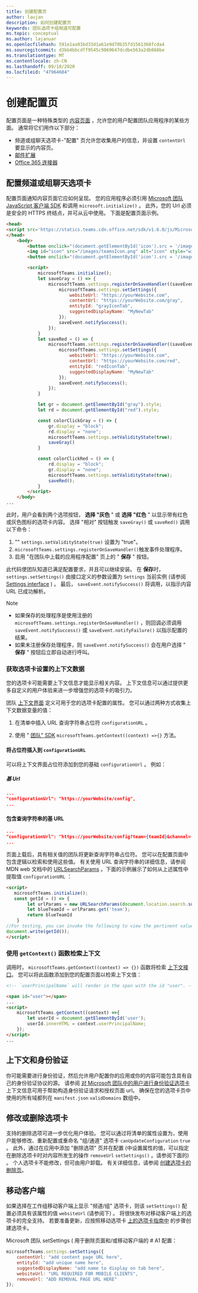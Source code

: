 ```yaml
---
title: 创建配置页
author: laujan
description: 如何创建配置页
keywords: 团队选项卡组频道可配置
ms.topic: conceptual
ms.author: lajanuar
ms.openlocfilehash: 591e1aa91bd33d1a61e9d70b35fd1561368fcda4
ms.sourcegitcommit: d3bb4bbcdff9545c9869647dcdbe563a2db868be
ms.translationtype: MT
ms.contentlocale: zh-CN
ms.lasthandoff: 09/18/2020
ms.locfileid: "47964604"
---
```

# <a name="create-a-configuration-page"></a>创建配置页

配置页面是一种特殊类型的 [内容页面](content-page.md) ，允许您的用户配置团队应用程序的某些方面。 通常将它们用作以下部分：

* 频道或组聊天选项卡-"配置" 页允许您收集用户的信息，并设置 `contentUrl` 要显示的内容页。
* [邮件扩展](~/messaging-extensions/what-are-messaging-extensions.md)
* [Office 365 连接器](~/webhooks-and-connectors/what-are-webhooks-and-connectors.md)

## <a name="configuring-a-channel-or-group-chat-tab"></a>配置频道或组聊天选项卡

配置页面通知内容页面它应如何呈现。 您的应用程序必须引用 [Microsoft 团队 JavaScript 客户端 SDK](/javascript/api/overview/msteams-client?view=msteams-client-js-latest&preserve-view=true) 和调用 `microsoft.initialize()` 。 此外，您的 Url 必须是安全的 HTTPS 终结点，并可从云中使用。 下面是配置页面示例。

```html
<head>
<script src='https://statics.teams.cdn.office.net/sdk/v1.6.0/js/MicrosoftTeams.min.js'></script>
</head>
    <body>
        <button onclick="(document.getElementById('icon').src = '/images/iconGray.png'); colorClickGray()">Select Gray</button>
        <img id="icon" src="/images/teamsIcon.png" alt="icon" style="width:100px" />
        <button onclick="(document.getElementById('icon').src = '/images/iconRed.png'); colorClickRed()">Select Red</button>

        <script>
            microsoftTeams.initialize();
            let saveGray = () => {
                microsoftTeams.settings.registerOnSaveHandler((saveEvent) => {
                    microsoftTeams.settings.setSettings({
                        websiteUrl: "https://yourWebsite.com",
                        contentUrl: "https://yourWebsite.com/gray",
                        entityId: "grayIconTab",
                        suggestedDisplayName: "MyNewTab"
                    });
                    saveEvent.notifySuccess();
                });
            }
            let saveRed = () => {
                microsoftTeams.settings.registerOnSaveHandler((saveEvent) => {
                    microsoftTeams.settings.setSettings({
                        websiteUrl: "https://yourWebsite.com",
                        contentUrl: "https://yourWebsite.com/red",
                        entityId: "redIconTab",
                        suggestedDisplayName: "MyNewTab"
                    });
                    saveEvent.notifySuccess();
                });
            }

            let gr = document.getElementById("gray").style;
            let rd = document.getElementById("red").style;

            const colorClickGray = () => {
                gr.display = "block";
                rd.display = "none";
                microsoftTeams.settings.setValidityState(true);
                saveGray()
            }

            const colorClickRed = () => {
                rd.display = "block";
                gr.display = "none";
                microsoftTeams.settings.setValidityState(true);
                saveRed();
            }
        </script>
    </body>
...
```

此时，用户会看到两个选项按钮， **选择 "灰色** " 或 **选择 "红色** " 以显示带有红色或灰色图标的选项卡内容。 选择 "相对" 按钮触发 `saveGray()` 或 `saveRed()` 调用以下命令：

1. "" `settings.setValidityState(true)` 设置为 "true"。
1. `microsoftTeams.settings.registerOnSaveHandler()`触发事件处理程序。
1. 启用 "在团队中上载的应用程序配置" 页上的 " **保存** " 按钮。

此代码使团队知道已满足配置要求，并且可以继续安装。 在 **保存**时， `settings.setSettings()` 由接口定义的参数设置为 `Settings` 当前实例 (请参阅 [Settings interface](/javascript/api/@microsoft/teams-js/microsoftteams.settings.settings?view=msteams-client-js-latest&preserve-view=true) ) 。 最后， `saveEvent.notifySuccess()` 将调用，以指示内容 URL 已成功解析。

>[!NOTE]
>
>* 如果保存的处理程序是使用注册的 `microsoftTeams.settings.registerOnSaveHandler()` ，则回调必须调用 `saveEvent.notifySuccess()` 或 `saveEvent.notifyFailure()` 以指示配置的结果。
>* 如果未注册保存处理程序，则 `saveEvent.notifySuccess()` 会在用户选择 " **保存** " 按钮后立即自动进行呼叫。

### <a name="get-context-data-for-your-tab-settings"></a>获取选项卡设置的上下文数据

您的选项卡可能需要上下文信息才能显示相关内容。 上下文信息可以通过提供更多自定义的用户体验来进一步增强您的选项卡的吸引力。

团队 [上下文界面](/javascript/api/@microsoft/teams-js/microsoftteams.context?view=msteams-client-js-latest&preserve-view=true) 定义可用于您的选项卡配置的属性。 您可以通过两种方式收集上下文数据变量的值：

1. 在清单中插入 URL 查询字符串占位符 `configurationURL` 。

1. 使用 " [团队" SDK](/javascript/api/overview/msteams-client?view=msteams-client-js-latest&preserve-view=true) `microsoftTeams.getContext((context) =>{}` 方法。

#### <a name="insert-placeholders-in-the-configurationurl"></a>将占位符插入到 `configurationURL`

可以将上下文界面占位符添加到您的基础 `configurationUrl` 。 例如：

##### <a name="base-url"></a>基 Url

```json
...
"configurationUrl": "https://yourWebsite/config",
...
```

#### <a name="base-url-with-query-strings"></a>包含查询字符串的基 URL

```json
...
"configurationUrl": "https://yourWebsite/config?team={teamId}&channel={channelId}&{locale}"
...
```

页面上载后，具有相关值的团队将更新查询字符串占位符。 您可以在配置页面中包含逻辑以检索和使用这些值。 有关使用 URL 查询字符串的详细信息，请参阅 MDN web 文档中的 [URLSearchParams](https://developer.mozilla.org/en-US/docs/Web/API/URLSearchParams) 。下面的示例展示了如何从上述属性中提取值 `configurationURL` ：

```html
<script>
   microsoftTeams.initialize();
   const getId = () => {
        let urlParams = new URLSearchParams(document.location.search.substring(1));
        let blueTeamId = urlParams.get('team');
        return blueTeamId
    }
//For testing, you can invoke the following to view the pertinent value:
document.write(getId());
</script>
```

### <a name="use-the-getcontext-function-to-retrieve-context"></a>使用 `getContext()` 函数检索上下文

调用时， `microsoftTeams.getContext((context) => {})` 函数将检索 [上下文接口](/javascript/api/@microsoft/teams-js//microsoftteams.context?view=msteams-client-js-latest&preserve-view=true)。 您可以将此函数添加到您的配置页面以检索上下文值：

```html
<!-- `userPrincipalName` will render in the span with the id "user". -->

<span id="user"></span>
...
<script>
    microsoftTeams.getContext((context) =>{
        let userId = document.getElementById('user');
        userId.innerHTML = context.userPrincipalName;
    });
</script>
...
```

## <a name="context-and-authentication"></a>上下文和身份验证

你可能需要进行身份验证，然后允许用户配置你的应用或你的内容可能包含具有自己的身份验证协议的源。 请参阅 [对 Microsoft 团队中的用户进行身份验证选项卡](~/tabs/how-to/authentication/auth-flow-tab.md) 上下文信息可用于帮助构造身份验证请求和授权页面 url。
确保在您的选项卡页中使用的所有域都列在 `manifest.json` `validDomains` 数组中。

## <a name="modify-or-remove-a-tab"></a>修改或删除选项卡

支持的删除选项可进一步优化用户体验。 您可以通过将清单的属性设置为，使用户能够修改、重新配置或重命名 "组/通道" 选项卡 `canUpdateConfiguration` `true` 。  此外，通过在应用中添加 "删除选项" 页并在配置 (中设置属性的值，可以指定在删除选项卡时对内容所发生的操作 `removeUrl`  `setSettings()` 。请参阅下面的) 。 个人选项卡不能修改，但可由用户卸载。 有关详细信息，请参阅 [创建选项卡的删除页](~/tabs/how-to/create-tab-pages/removal-page.md)。

## <a name="mobile-clients"></a>移动客户端

如果选择在工作组移动客户端上显示 "频道/组" 选项卡，则该 `setSettings()` 配置必须具有该属性的值 `websiteUrl` (请参阅下) 。 将很快发布对移动客户端上的选项卡的完全支持。 若要准备更新，应按照移动选项卡 [上的选项卡指南中](~/tabs/design/tabs-mobile.md) 的步骤创建选项卡。

Microsoft 团队 setSettings ( 用于删除页面和/或移动客户端的 # A1 配置：

```javascript
microsoftTeams.settings.setSettings({
    contentUrl: "add content page URL here",
    entityId: "add unique name here",
    suggestedDisplayName: "add name to display on tab here",
    websiteUrl: "URL REQUIRED FOR MOBILE CLIENTS",
    removeUrl: "ADD REMOVAL PAGE URL HERE"
});
```
